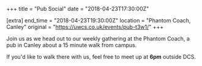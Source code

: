 +++
title = "Pub Social"
date = "2018-04-23T17:30:00Z"

[extra]
end_time = "2018-04-23T19:30:00Z"
location = "Phantom Coach, Canley"
original = "https://uwcs.co.uk/events/pub-t3w1/"
+++

Join us as we head out to our weekly gathering at the Phantom Coach, a pub in Canley about a 15 minute walk from campus.

  

If you'd like to walk there with us, feel free to meet up at **6pm** outside DCS.

